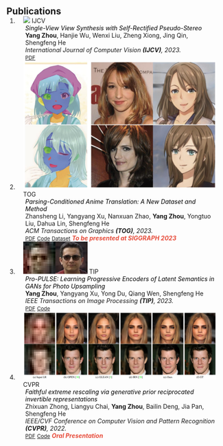 <h2 id="publications" style="margin: 2px 0px -15px;">Publications</h2>

<div class="publications">
<ol class="bibliography">

<li>
<div class="pub-row">
  <div class="col-sm-3 abbr" style="position: relative;padding-right: 15px;padding-left: 15px;">
    <img src="assets/img/pub_img/ijcv23_nvs.png" class="teaser img-fluid z-depth-1">
    <abbr class="badge">IJCV</abbr>
  </div>
  <div class="col-sm-9" style="position: relative;padding-right: 15px;padding-left: 20px;">
    <div class="title"><i style="color:#000000">Single-View View Synthesis with Self-Rectified Pseudo-Stereo</i></div>
    <div class="author"><strong>Yang Zhou</strong>, Hanjie Wu, Wenxi Liu, Zheng Xiong, Jing Qin, Shengfeng He</div>
    <div class="periodical"><em>International Journal of Computer Vision <strong>(IJCV)</strong>, 2023.</em></div>
    <div class="links">
      <a href="https://link.springer.com/article/10.1007/s11263-023-01803-z" class="btn btn-sm z-depth-0" role="button" target="_blank" style="font-size:12px;">PDF</a>
    </div>
  </div>
</div>
</li>

<li>
<div class="pub-row">
  <div class="col-sm-3 abbr" style="position: relative;padding-right: 15px;padding-left: 15px;">
    <img src="assets/img/pub_img/tog23_parsing.png" class="teaser img-fluid z-depth-1">
    <abbr class="badge">TOG</abbr>
  </div>
  <div class="col-sm-9" style="position: relative;padding-right: 15px;padding-left: 20px;">
    <div class="title"><i style="color:#000000">Parsing-Conditioned Anime Translation: A New Dataset and Method</i></div>
    <div class="author">Zhansheng Li, Yangyang Xu, Nanxuan Zhao, <strong>Yang Zhou</strong>, Yongtuo Liu, Dahua Lin, Shengfeng He</div>
    <div class="periodical"><em>ACM Transactions on Graphics <strong>(TOG)</strong>, 2023.</em></div>
    <div class="links">
      <a href="https://dl.acm.org/doi/full/10.1145/3585002" class="btn btn-sm z-depth-0" role="button" target="_blank" style="font-size:12px;">PDF</a>
      <a href="https://dl.acm.org/doi/full/10.1145/3585002" class="btn btn-sm z-depth-0" role="button" target="_blank" style="font-size:12px;">Code</a>
      <a href="https://drive.google.com/file/d/13C7Jphi8dYkY_0HoqIZeXAIkppyKlzmQ/view?usp=share_link" class="btn btn-sm z-depth-0" role="button" target="_blank" style="font-size:12px;">Dataset</a>
      <strong><i style="color:#e74d3c">To be presented at SIGGRAPH 2023</i></strong>
    </div>
  </div>
</div>
</li>

<li>
<div class="pub-row">
  <div class="col-sm-3 abbr" style="position: relative;padding-right: 15px;padding-left: 15px;">
    <img src="assets/img/pub_img/tip22_sr.png" class="teaser img-fluid z-depth-1">
    <abbr class="badge">TIP</abbr>
  </div>
  <div class="col-sm-9" style="position: relative;padding-right: 15px;padding-left: 20px;">
    <div class="title"><i style="color:#000000">Pro-PULSE: Learning Progressive Encoders of Latent Semantics in GANs for Photo Upsampling</i></div>
    <div class="author"><strong>Yang Zhou</strong>, Yangyang Xu, Yong Du, Qiang Wen, Shengfeng He</div>
    <div class="periodical"><em>IEEE Transactions on Image Processing <strong>(TIP)</strong>, 2023.</em></div>
    <div class="links">
      <a href="https://ieeexplore.ieee.org/abstract/document/9678071" class="btn btn-sm z-depth-0" role="button" target="_blank" style="font-size:12px;">PDF</a>
      <a href="https://github.com/youngAt19/Pro-PULSE" class="btn btn-sm z-depth-0" role="button" target="_blank" style="font-size:12px;">Code</a>
    </div>
  </div>
</div>
</li>

<li>
<div class="pub-row">
  <div class="col-sm-3 abbr" style="position: relative;padding-right: 15px;padding-left: 15px;">
    <img src="assets/img/pub_img/cvpr22_grain.png" class="teaser img-fluid z-depth-1">
    <abbr class="badge">CVPR</abbr>
  </div>
  <div class="col-sm-9" style="position: relative;padding-right: 15px;padding-left: 20px;">
    <div class="title"><i style="color:#000000">Faithful extreme rescaling via generative prior reciprocated invertible representations</i></div>
    <div class="author">Zhixuan Zhong, Liangyu Chai, <strong>Yang Zhou</strong>, Bailin Deng, Jia Pan, Shengfeng He</div>
    <div class="periodical"><em>IEEE/CVF Conference on Computer Vision and Pattern Recognition <strong>(CVPR)</strong>, 2022.</em></div>
    <div class="links">
      <a href="https://openaccess.thecvf.com/content/CVPR2022/html/Zhong_Faithful_Extreme_Rescaling_via_Generative_Prior_Reciprocated_Invertible_Representations_CVPR_2022_paper.html" class="btn btn-sm z-depth-0" role="button" target="_blank" style="font-size:12px;">PDF</a>
      <a href="https://github.com/cszzx/GRAIN" class="btn btn-sm z-depth-0" role="button" target="_blank" style="font-size:12px;">Code</a>
      <strong><i style="color:#e74d3c">Oral Presentation</i></strong>
    </div>
  </div>
</div>
</li>


<br>

</ol>
</div>
